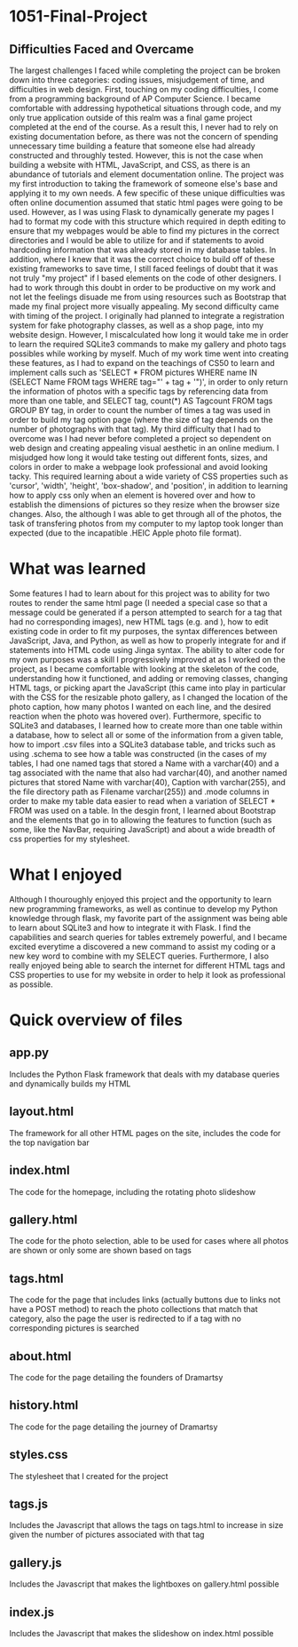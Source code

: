 # 1051-Final-Project

## Difficulties Faced and Overcame
The largest challenges I faced while completing the project can be broken down into three categories: coding issues, misjudgement of time, and difficulties in web design. First, touching on my coding difficulties, I come from a programming background of AP Computer Science. I became comfortable with addressing hypothetical situations through code, and my only true application outside of this realm was a final game project completed at the end of the course. As a result this, I never had to rely on existing documentation before, as there was not the concern of spending unnecessary time building a feature that someone else had already constructed and throughly tested. However, this is not the case when building a website with HTML, JavaScript, and CSS, as there is an abundance of tutorials and element documentation online. The project was my first introduction to taking the framework of someone else's base and applying it to my own needs. A few specific of these unique difficulties was often online documention assumed that static html pages were going to be used. However, as I was using Flask to dynamically generate my pages I had to format my code with this structure which required in depth editing to ensure that my webpages would be able to find my pictures in the correct directories and I would be able to utilize for and if statements to avoid hardcoding information that was already stored in my database tables. In addition, where I knew that it was the correct choice to build off of these existing frameworks to save time, I still faced feelings of doubt that it was not truly "my project" if I based elements on the code of other designers. I had to work through this doubt in order to be productive on my work and not let the feelings disuade me from using resources such as Bootstrap that made my final project more visually appealing. My second difficulty came with timing of the project. I originally had planned to integrate a registration system for fake photography classes, as well as a shop page, into my website design. However, I miscalculated how long it would take me in order to learn the required SQLite3 commands to make my gallery and photo tags possibles while working by myself. Much of my work time went into creating these features, as I had to expand on the teachings of CS50 to learn and implement calls such as 'SELECT * FROM pictures WHERE name IN (SELECT Name FROM tags WHERE tag="' + tag + '")', in order to only return the information of photos with a specific tags by referencing data from more than one table, and SELECT tag, count(\*) AS Tagcount FROM tags GROUP BY tag, in order to count the number of times a tag was used in order to build my tag option page (where the size of tag depends on the number of photographs with that tag). My third difficulty that I had to overcome was I had never before completed a project so dependent on web design and creating appealing visual aesthetic in an online medium. I misjudged how long it would take testing out different fonts, sizes, and colors in order to make a webpage look professional and avoid looking tacky. This required learning about a wide variety of CSS properties such as 'cursor', 'width', 'height', 'box-shadow', and 'position', in addition to learning how to apply css only when an element is hovered over and how to establish the dimensions of pictures so they resize when the browser size changes. Also, the although I was able to get through all of the photos, the task of transfering photos from my computer to my laptop took longer than expected  (due to the incapatible .HEIC Apple photo file format).

# What was learned
Some features I had to learn about for this project was to ability for two routes to render the same html page (I needed a special case so that a message could be generated if a person attempted to search for a tag that had no corresponding images), new HTML tags (e.g. <span> and <th>), how to edit existing code in order to fit my purposes, the syntax differences between JavaScript, Java, and Python, as well as how to properly integrate for and if statements into HTML code using Jinga syntax. The ability to alter code for my own purposes was a skill I progressively improved at as I worked on the project, as I became comfortable with looking at the skeleton of the code, understanding how it functioned, and adding or removing classes, changing HTML tags, or picking apart the JavaScript (this came into play in particular with the CSS for the resizable photo gallery, as I changed the location of the photo caption, how many photos I wanted on each line, and the desired reaction when the photo was hovered over). Furthermore, specific to SQLite3 and databases, I learned how to create more than one table within a database, how to select all or some of the information from a given table, how to import .csv files into a SQLite3 database table, and tricks such as using .schema to see how a table was constructed (in the cases of my tables, I had one named tags that stored a Name with a varchar(40) and a tag associated with the name that also had varchar(40), and another named pictures that stored Name with varchar(40), Caption with varchar(255), and the file directory path as Filename varchar(255)) and .mode columns in order to make my table data easier to read when a variation of SELECT * FROM was used on a table. In the desgin front, I learned about Bootstrap and the elements that go in to allowing the features to function (such as some, like the NavBar, requiring JavaScript) and about a wide breadth of css properties for my stylesheet.

# What I enjoyed
Although I thouroughly enjoyed this project and the opportunity to learn new programming frameworks, as well as continue to develop my Python knowledge through flask, my favorite part of the assignment was being able to learn about SQLite3 and how to integrate it with Flask. I find the capabilities and search queries for tables extremely powerful, and I became excited everytime a discovered a new command to assist my coding or a new key word to combine with my SELECT queries. Furthermore, I also really enjoyed being able to search the internet for different HTML tags and CSS properties to use for my website in order to help it look as professional as possible.

# Quick overview of files

## app.py
Includes the Python Flask framework that deals with my database queries and dynamically builds my HTML

## layout.html
The framework for all other HTML pages on the site, includes the code for the top navigation bar

## index.html
The code for the homepage, including the rotating photo slideshow

## gallery.html
The code for the photo selection, able to be used for cases where all photos are shown or only some are shown based on tags

## tags.html
The code for the page that includes links (actually buttons due to links not have a POST method) to reach the photo collections that match that category, also the page the user is redirected to if a tag with no corresponding pictures is searched

## about.html
The code for the page detailing the founders of Dramartsy

## history.html
The code for the page detailing the journey of Dramartsy

## styles.css
The stylesheet that I created for the project

## tags.js
Includes the Javascript that allows the tags on tags.html to increase in size given the number of pictures associated with that tag

## gallery.js
Includes the Javascript that makes the lightboxes on gallery.html possible

## index.js
Includes the Javascript that makes the slideshow on index.html possible



